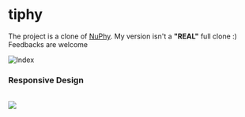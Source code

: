 # tiphy

The project is a clone of [NuPhy](https://nuphy.com/). My version isn't a **"REAL"** full clone :) Feedbacks are welcome <br/>

<img src="https://64.media.tumblr.com/b94b904de809e85f2e1e616aef86f9bd/1442ad2fd1743482-45/s2048x3072/5afa4d96da41194636cae8c33655176848b002dd.pnj" alt="Index"> <br>

<h3>Responsive Design</h3><br>
<img src="https://github.com/maccuci/tiphy/blob/main/public/device.gif">